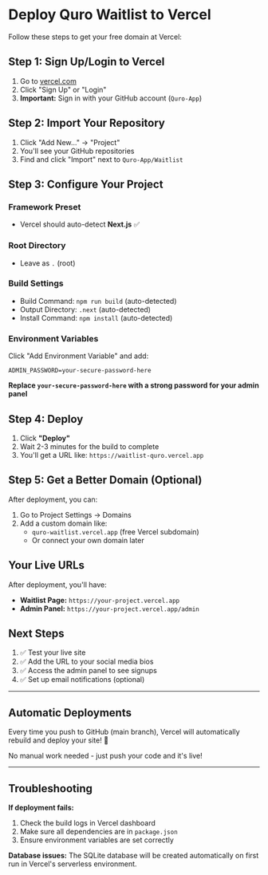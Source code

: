 # Deploy Quro Waitlist to Vercel

Follow these steps to get your free domain at Vercel:

## Step 1: Sign Up/Login to Vercel

1. Go to [vercel.com](https://vercel.com)
2. Click "Sign Up" or "Login"
3. **Important:** Sign in with your GitHub account (`Quro-App`)

## Step 2: Import Your Repository

1. Click "Add New..." → "Project"
2. You'll see your GitHub repositories
3. Find and click "Import" next to `Quro-App/Waitlist`

## Step 3: Configure Your Project

### Framework Preset
- Vercel should auto-detect **Next.js** ✅

### Root Directory
- Leave as `.` (root)

### Build Settings
- Build Command: `npm run build` (auto-detected)
- Output Directory: `.next` (auto-detected)
- Install Command: `npm install` (auto-detected)

### Environment Variables
Click "Add Environment Variable" and add:

```
ADMIN_PASSWORD=your-secure-password-here
```

**Replace `your-secure-password-here` with a strong password for your admin panel**

## Step 4: Deploy

1. Click **"Deploy"**
2. Wait 2-3 minutes for the build to complete
3. You'll get a URL like: `https://waitlist-quro.vercel.app`

## Step 5: Get a Better Domain (Optional)

After deployment, you can:

1. Go to Project Settings → Domains
2. Add a custom domain like:
   - `quro-waitlist.vercel.app` (free Vercel subdomain)
   - Or connect your own domain later

## Your Live URLs

After deployment, you'll have:

- **Waitlist Page:** `https://your-project.vercel.app`
- **Admin Panel:** `https://your-project.vercel.app/admin`

## Next Steps

1. ✅ Test your live site
2. ✅ Add the URL to your social media bios
3. ✅ Access the admin panel to see signups
4. ✅ Set up email notifications (optional)

---

## Automatic Deployments

Every time you push to GitHub (main branch), Vercel will automatically rebuild and deploy your site! 🚀

No manual work needed - just push your code and it's live!

---

## Troubleshooting

**If deployment fails:**
1. Check the build logs in Vercel dashboard
2. Make sure all dependencies are in `package.json`
3. Ensure environment variables are set correctly

**Database issues:**
The SQLite database will be created automatically on first run in Vercel's serverless environment.


